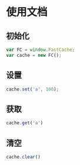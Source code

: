 # 使用文档

## 初始化

```js
var FC = window.FastCache;
var cache = new FC();
```

## 设置

```js
cache.set('a', 100);
```

## 获取

```js
cache.get('a')
```

## 清空
```js
cache.clear()
```
